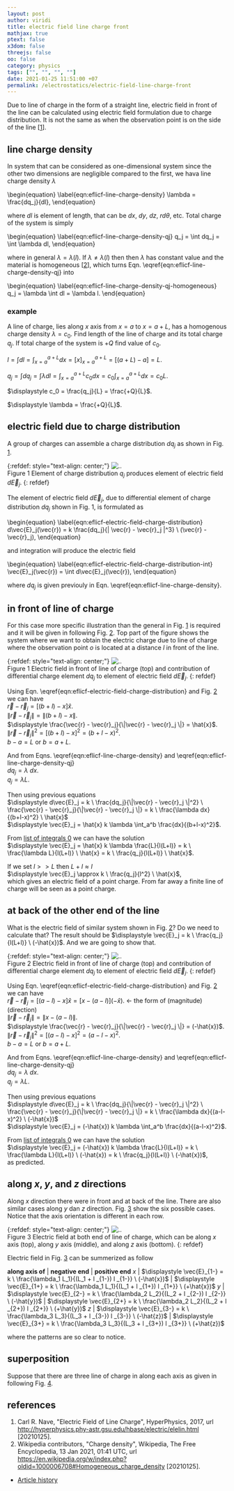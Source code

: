 ```yaml
---
layout: post
author: viridi
title: electric field line charge front
mathjax: true
ptext: false
x3dom: false
threejs: false
oo: false
category: physics
tags: ["", "", "", ""]
date: 2021-01-25 11:51:00 +07
permalink: /electrostatics/electric-field-line-charge-front
---
```

Due to line of charge in the form of a straight line, electric field in front of the line can be calculated using electric field formulation due to charge distribution. It is not the same as when the observation point is on the side of the line [[1](#ref1)].


## line charge density
In system that can be considered as one-dimensional system since the other two dimensions are negligible compared to the first, we hava line charge density $\lambda$

\begin{equation}
\label{eqn:eflicf-line-charge-density}
\lambda = \frac{dq_j}{dl},
\end{equation}

where $dl$ is element of length, that can be $dx$, $dy$, $dz$, $rd\theta$, etc. Total charge of the system is simply

\begin{equation}
\label{eqn:eflicf-line-charge-density-qj}
q_j = \int dq_j = \int \lambda dl,
\end{equation}

where in general $\lambda = \lambda(l)$. If $\lambda \ne \lambda(l)$ then then $\lambda$ has constant value and the material is homogeneous [[2](#ref2)], which turns Eqn. \eqref{eqn:eflicf-line-charge-density-qj} into

\begin{equation}
\label{eqn:eflicf-line-charge-density-qj-homogeneous}
q_j = \lambda \int dl = \lambda l.
\end{equation}

### example
A line of charge, lies along $x$ axis from $x = a$ to $x = a + L$, has a homogenous charge density $\lambda = c_0$. Find length of the line of charge and its total charge $q_j$. If total charge of the system is $+Q$ find value of $c_0$.

$\displaystyle l = \int dl = \int_{x = a}^{a + L} dx = [x]_{x = a}^{a + L} = [(a + L) - a] = L$.

$\displaystyle q_j = \int dq_j = \int \lambda dl = \int_{x = a}^{a + L} c_0 dx = c_0 \int_{x = a}^{a + L} dx = c_0 L$.

$\displaystyle c_0 = \frac{q_j}{L} = \frac{+Q}{L}$.

$\displaystyle \lambda = \frac{+Q}{L}$.


## electric field due to charge distribution
A group of charges can assemble a charge distribution $dq_j$ as shown in Fig. <a href="#fig:eflicf-electric-field-charge-distribution">1</a>.

{:refdef: style="text-align: center;"}
![..](/assets/img/phys/electrostatics/electric-field-charge-distribution.png)
<br />
Figure <a name="fig:eflicf-electric-field-charge-distribution">1</a> Element of charge distribution $q_j$ produces element of electric field $d\vec{E}_j$.
{: refdef}

The element of electric field $d\vec{E}_j$, due to differential element of charge distribution $dq_j$ shown in Fig. <a ref="#fig:eflicf-electric-field-charge-distribution">1</a>, is formulated as

\begin{equation}
\label{eqn:eflicf-electric-field-charge-distribution}
d\vec{E}_j(\vec{r}) = k \frac{dq_j}{\| \vec{r} - \vec{r}_j \|^3} \ (\vec{r} - \vec{r}_j),
\end{equation}

and integration will produce the electric field

\begin{equation}
\label{eqn:eflicf-electric-field-charge-distribution-int}
\vec{E}_j(\vec{r}) = \int d\vec{E}_j(\vec{r}),
\end{equation}

where $dq_j$ is given previouly in Eqn. \eqref{eqn:eflicf-line-charge-density}.


## in front of line of charge
For this case more specific illustration than the general in Fig. <a href="#fig:eflicf-electric-field-charge-distribution">1</a> is required and it will be given in following Fig. <a href="#fig:eflicf-electric-field-charge-distribution-front">2</a>. Top part of the figure shows the system where we want to obtain the electric charge due to line of charge where the observation point $o$ is located at a distance $l$ in front of the line.

{:refdef: style="text-align: center;"}
![..](/assets/img/phys/electrostatics/line/straight-line-charge-front.png)
<br />
Figure <a name="fig:eflicf-electric-field-charge-distribution-front">1</a> Electric field in front of line of charge (top) and contribution of differential charge element $dq_j$ to element of electric field $d\vec{E}_j$.
{: refdef}

Using Eqn. \eqref{eqn:eflicf-electric-field-charge-distribution} and Fig. <a href="#fig:eflicf-electric-field-charge-distribution-front">2</a> we can have \
$\vec{r} - \vec{r}_j = [(b+l) - x] \hat{x}$. \
$\|\vec{r} - \vec{r}_j \| = \|(b+l) - x\|$. \
$\displaystyle \frac{\vec{r} - \vec{r}_j}{\|\vec{r} - \vec{r}_j \|} = \hat{x}$. \
$\|\vec{r} - \vec{r}_j \|^2 =[(b+l) - x]^2 = (b+l-x)^2$. \
$b - a = L$ or $b = a + L$.

And from Eqns. \eqref{eqn:eflicf-line-charge-density} and \eqref{eqn:eflicf-line-charge-density-qj} \
$dq_j = \lambda \ dx$. \
$q_j = \lambda L$.

Then using previous equations \
$\displaystyle d\vec{E}_j = k \ \frac{dq_j}{\|\vec{r} - \vec{r}_j \|^2} \ \frac{\vec{r} - \vec{r}_j}{\|\vec{r} - \vec{r}_j \|} = k \ \frac{\lambda dx}{(b+l-x)^2} \ \hat{x}$ \
$\displaystyle \vec{E}_j = \hat{x} k \lambda \int_a^b \frac{dx}{(b+l-x)^2}$.

From [list of integrals 0](/math/list-of-integrals-0#in-front-line-of-charge) we can have the solution \
$\displaystyle \vec{E}_j = \hat{x} k \lambda \frac{L}{l(L+l)} = k \ \frac{\lambda L}{l(L+l)} \ \hat{x} = k \ \frac{q_j}{l(L+l)} \ \hat{x}$.

If we set $l >> L$ then $L + l \approx l$ \
$\displaystyle \vec{E}_j \approx k \ \frac{q_j}{l^2} \ \hat{x}$, \
which gives an electric field of a point charge. From far away a finite line of charge will be seen as a point charge.


## at back of the other end of the line
What is the electric field of similar system shown in Fig. <a href="#fig:eflicf-electric-field-charge-distribution-back">2</a>? Do we need to calculate that? The result should be $\displaystyle \vec{E}_j = k \ \frac{q_j}{l(L+l)} \ (-\hat{x})$.
And we are going to show that.

{:refdef: style="text-align: center;"}
![..](/assets/img/phys/electrostatics/line/straight-line-charge-back.png)
<br />
Figure <a name="fig:eflicf-electric-field-charge-distribution-back">2</a> Electric field in front of line of charge (top) and contribution of differential charge element $dq_j$ to element of electric field $d\vec{E}_j$.
{: refdef}

Using Eqn. \eqref{eqn:eflicf-electric-field-charge-distribution} and Fig. <a href="#fig:eflicf-electric-field-charge-distribution-back">2</a> we can have \
$\vec{r} - \vec{r}_j = [(a-l) - x] \hat{x} = [x - (a-l)] (-\hat{x})$. $\leftarrow$ the form of (magnitude) (direction) \
$\|\vec{r} - \vec{r}_j \| = \|x - (a-l)\|$. \
$\displaystyle \frac{\vec{r} - \vec{r}_j}{\|\vec{r} - \vec{r}_j \|} = (-\hat{x})$. \
$\|\vec{r} - \vec{r}_j \|^2 =[(a-l) - x]^2 = (a-l-x)^2$. \
$b - a = L$ or $b = a + L$.

And from Eqns. \eqref{eqn:eflicf-line-charge-density} and \eqref{eqn:eflicf-line-charge-density-qj} \
$dq_j = \lambda \ dx$. \
$q_j = \lambda L$.

Then using previous equations \
$\displaystyle d\vec{E}_j = k \ \frac{dq_j}{\|\vec{r} - \vec{r}_j \|^2} \ \frac{\vec{r} - \vec{r}_j}{\|\vec{r} - \vec{r}_j \|} = k \ \frac{\lambda dx}{(a-l-x)^2} \ (-\hat{x})$ \
$\displaystyle \vec{E}_j = (-\hat{x}) k \lambda \int_a^b \frac{dx}{(a-l-x)^2}$.

From [list of integrals 0](/math/list-of-integrals-0#at-back-of-line-of-charge) we can have the solution \
$\displaystyle \vec{E}_j = (-\hat{x}) k \lambda \frac{L}{l(L+l)} = k \ \frac{\lambda L}{l(L+l)} \ (-\hat{x}) = k \ \frac{q_j}{l(L+l)} \ (-\hat{x})$, \
as predicted.


## along $x$, $y$, and $z$ directions
Along $x$ direction there were in front and at back of the line. There are also similar cases along $y$ dan $z$ direction. Fig. <a href="#fig:straight-line-charge-both-ends">3</a> show the six possible cases. Notice that the axis orientation is different in each row. 

{:refdef: style="text-align: center;"}
![..](/assets/img/phys/electrostatics/line/straight-line-charge-both-ends.png)
<br />
Figure <a name="fig:straight-line-charge-both-ends">3</a> Electric field at both end of line of charge, which can be along $x$ axis (top), along $y$ axis (middle), and along $z$ axis (bottom).
{: refdef}

Electric field in Fig. <a href="#fig:straight-line-charge-both-ends">3</a> can be summerized as follow

**along axis of** | **negative end** | **positive end**
$x$ | $\displaystyle \vec{E}_{1-} = k \ \frac{\lambda_1 L_1}{(L_1 + l _{1-}) l _{1-}} \ (-\hat{x})$ | $\displaystyle \vec{E}_{1+} = k \ \frac{\lambda_1 L_1}{(L_1 + l _{1+}) l _{1+}} \ (+\hat{x})$
$y$ | $\displaystyle \vec{E}_{2-} = k \ \frac{\lambda_2 L_2}{(L_2 + l _{2-}) l _{2-}} \ (-\hat{y})$ | $\displaystyle \vec{E}_{2+} = k \ \frac{\lambda_2 L_2}{(L_2 + l _{2+}) l _{2+}} \ (+\hat{y})$
$z$ | $\displaystyle \vec{E}_{3-} = k \ \frac{\lambda_3 L_3}{(L_3 + l _{3-}) l _{3-}} \ (-\hat{z})$ | $\displaystyle \vec{E}_{3+} = k \ \frac{\lambda_3 L_3}{(L_3 + l _{3+}) l _{3+}} \ (+\hat{z})$

where the patterns are so clear to notice.


## superposition
Suppose that there are three line of charge in along each axis as given in following Fig. <a href="#fig:straight-line-charge-3-axes">4</a>.




## references
1. <a name="ref1"></a>Carl R. Nave, "Electric Field of Line Charge", HyperPhysics, 2017, url <http://hyperphysics.phy-astr.gsu.edu/hbase/electric/elelin.html> [20210125].
2. <a name="ref2"></a>Wikipedia contributors, "Charge density", Wikipedia, The Free Encyclopedia, 13 Jan 2021, 01:41 UTC, url <https://en.wikipedia.org/w/index.php?oldid=1000006708#Homogeneous_charge_density> [20210125].

+ [Article history](https://github.com/butiran/butiran.github.io/commits/master/_posts/phys/electrostatics/2021-01-25-electric-field-line-charge-front.md)
